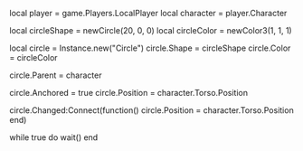 local player = game.Players.LocalPlayer
local character = player.Character

local circleShape = newCircle(20, 0, 0)
local circleColor = newColor3(1, 1, 1)

local circle = Instance.new("Circle")
circle.Shape = circleShape
circle.Color = circleColor

circle.Parent = character

circle.Anchored = true
circle.Position = character.Torso.Position

circle.Changed:Connect(function()
  circle.Position = character.Torso.Position
end)

while true do
  wait()
end
